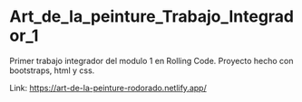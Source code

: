 # Art_de_la_peinture_Trabajo_Integrador_1
Primer trabajo integrador del modulo 1 en Rolling Code. Proyecto hecho con bootstraps, html y css.

Link: https://art-de-la-peinture-rodorado.netlify.app/
